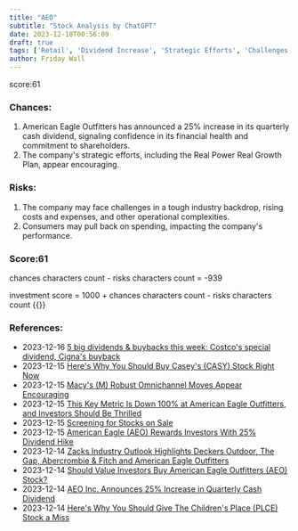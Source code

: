 ```yaml
---
title: "AEO"
subtitle: "Stock Analysis by ChatGPT"
date: 2023-12-18T00:56:09
draft: true
tags: ['Retail', 'Dividend Increase', 'Strategic Efforts', 'Challenges', 'Consumer Spending']
author: Friday Wall
---
```


score:61
### Chances:
1. American Eagle Outfitters has announced a 25% increase in its quarterly cash dividend, signaling confidence in its financial health and commitment to shareholders.
2. The company's strategic efforts, including the Real Power Real Growth Plan, appear encouraging.
### Risks:
1. The company may face challenges in a tough industry backdrop, rising costs and expenses, and other operational complexities.
2. Consumers may pull back on spending, impacting the company's performance.
### Score:61
chances characters count - risks characters count = -939

investment score = 1000 + chances characters count - risks characters count
{{<tradingview symbol="NYSE:AEO">}}
### References:
- 2023-12-16 [5 big dividends & buybacks this week: Costco's special dividend, Cigna's buyback](https://finance.yahoo.com/news/5-big-dividends-buybacks-week-063502736.html)
- 2023-12-15 [Here's Why You Should Buy Casey's (CASY) Stock Right Now](https://finance.yahoo.com/news/heres-why-buy-caseys-casy-155500223.html)
- 2023-12-15 [Macy's (M) Robust Omnichannel Moves Appear Encouraging](https://finance.yahoo.com/news/macys-m-robust-omnichannel-moves-134700964.html)
- 2023-12-15 [This Key Metric Is Down 100% at American Eagle Outfitters, and Investors Should Be Thrilled](https://www.fool.com/investing/2023/12/15/key-metric-down-100-at-american-eagle-outfitters/?source=eptyholnk0000202&utm_source=yahoo-host-full&utm_medium=feed&utm_campaign=article&.tsrc=rss)
- 2023-12-15 [Screening for Stocks on Sale](https://finance.yahoo.com/news/screening-stocks-sale-220900468.html)
- 2023-12-15 [American Eagle (AEO) Rewards Investors With 25% Dividend Hike](https://finance.yahoo.com/news/american-eagle-aeo-rewards-investors-161000832.html)
- 2023-12-14 [Zacks Industry Outlook Highlights Deckers Outdoor, The Gap, Abercrombie & Fitch and American Eagle Outfitters](https://finance.yahoo.com/news/zacks-industry-outlook-highlights-deckers-152500053.html)
- 2023-12-14 [Should Value Investors Buy American Eagle Outfitters (AEO) Stock?](https://finance.yahoo.com/news/value-investors-buy-american-eagle-144010297.html)
- 2023-12-14 [AEO Inc. Announces 25% Increase in Quarterly Cash Dividend](https://finance.yahoo.com/news/aeo-inc-announces-25-increase-213400790.html)
- 2023-12-14 [Here's Why You Should Give The Children's Place (PLCE) Stock a Miss](https://finance.yahoo.com/news/heres-why-childrens-place-plce-192900723.html)


                